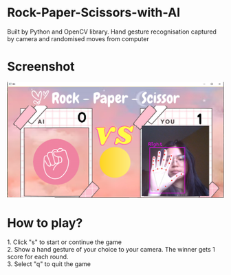 # Rock-Paper-Scissors-with-AI
Built by Python and OpenCV library. Hand gesture recognisation captured by camera and randomised moves from computer

<h1>Screenshot</h1>
<p>
    <img src="https://github.com/lifoongchan/Rock-Paper-Scissors-with-AI/blob/main/Screenshot%20Rock%20Paper%20Scissors/Rock%20Paper%20Scissor%20AI.PNG?raw=true" />
</p>

<h1>How to play?</h1>
<p>
1. Click "s" to start or continue the game
<br> 
2. Show a hand gesture of your choice to your camera. The winner gets 1 score for each round.
<br>
3. Select "q" to quit the game
</p>
